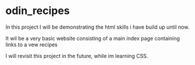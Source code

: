 # odin_recipes

In this project I will be demonstrating the html skills i have build up until 
now.

It wil be a very basic website consisting of a main index page containing
links to a vew recipes

I will revisit this project in the future, while im learning CSS.